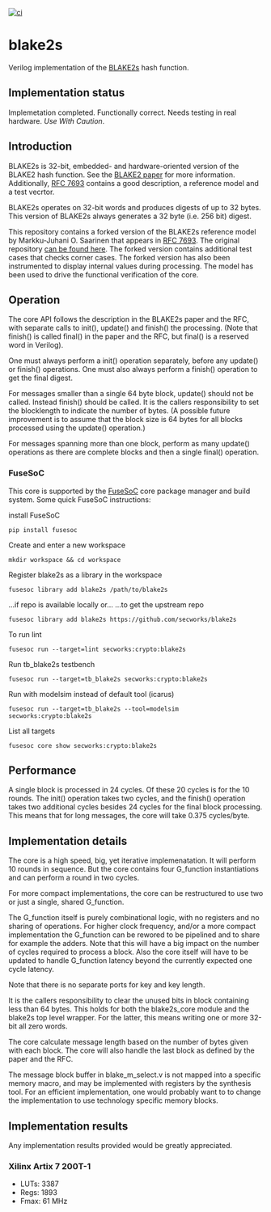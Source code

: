 [![ci](https://github.com/secwporks/blake2s/actions/workflows/ci.yaml/badge.svg?branch=main&event=push)](https://github.com/secworks/blake2s/actions/workflows/ci.yaml)

# blake2s
Verilog implementation of the [BLAKE2s](https://blake2.net/) hash function.


## Implementation status
Implemetation completed. Functionally correct. Needs testing in
real hardware. *Use* *With* *Caution*.


## Introduction
BLAKE2s is 32-bit,  embedded- and hardware-oriented version of the BLAKE2 hash
function. See the [BLAKE2 paper](https://blake2.net/blake2.pdf) for more
information. Additionally, [RFC
7693](https://tools.ietf.org/html/rfc7693) contains a good description,
a reference model and a test vecrtor.

BLAKE2s operates on 32-bit words and produces digests of up to
32 bytes. This version of BLAKE2s always generates a 32 byte (i.e. 256
bit) digest.

This repository contains a forked version of the BLAKE2s reference model
by  Markku-Juhani O. Saarinen that appears in [RFC 7693](https://www.rfc-editor.org/rfc/rfc7693.html).
The original repository [can be found
here](https://github.com/mjosaarinen/blake2_mjosref). The forked version
contains additional test cases that checks corner cases. The forked
version has also been instrumented to display internal values during
processing. The model has been used to drive the functional
verification of the core.


## Operation
The core API follows the description in the BLAKE2s paper and the RFC,
with separate calls to init(), update() and finish() the
processing. (Note that finish() is called final() in the paper and the
RFC, but final() is a reserved word in Verilog).

One must always perform a init() operation separately, before any
update() or finish() operations. One must also always perform a finish()
operation to get the final digest.

For messages smaller than a single 64 byte block, update() should not be
called. Instead finish() should be called. It is the callers
responsibility to set the blocklength to indicate the number of
bytes. (A possible future improvement is to assume that the block size
is 64 bytes for all blocks processed using the update() operation.)

For messages spanning more than one block, perform as many update()
operations as there are complete blocks and then a single final()
operation.



### FuseSoC
This core is supported by the
[FuseSoC](https://github.com/olofk/fusesoc) core package manager and
build system. Some quick  FuseSoC instructions:

install FuseSoC
~~~
pip install fusesoc
~~~

Create and enter a new workspace
~~~
mkdir workspace && cd workspace
~~~

Register blake2s as a library in the workspace
~~~
fusesoc library add blake2s /path/to/blake2s
~~~

...if repo is available locally or...
...to get the upstream repo
~~~
fusesoc library add blake2s https://github.com/secworks/blake2s
~~~

To run lint
~~~
fusesoc run --target=lint secworks:crypto:blake2s
~~~

Run tb_blake2s testbench
~~~
fusesoc run --target=tb_blake2s secworks:crypto:blake2s
~~~

Run with modelsim instead of default tool (icarus)
~~~
fusesoc run --target=tb_blake2s --tool=modelsim secworks:crypto:blake2s
~~~

List all targets
~~~
fusesoc core show secworks:crypto:blake2s
~~~


## Performance
A single block is processed in 24 cycles. Of these 20 cycles is for the 10
rounds. The init() operation takes two cycles, and the finish()
operation takes two additional cycles besides 24 cycles for the final
block processing. This means that for long messages, the core will take
0.375 cycles/byte.


## Implementation details
The core is a high speed, big, yet iterative implemenatation. It will
perform 10 rounds in sequence. But the core contains four G_function
instantiations and can perform a round in two cycles.

For more compact implementations, the core can be restructured to use
two or just a single, shared G_function.

The G_function itself is purely combinational logic, with no registers
and no sharing of operations. For higher clock frequency, and/or a more
compact implementation the G_function can be rewored to be pipelined and
to share for example the adders. Note that this will have a big impact
on the number of cycles required to process a block. Also the core
itself will have to be updated to handle G_function latency beyond the
currently expected one cycle latency.

Note that there is no separate ports for key and key length.

It is the callers responsibility to clear the unused bits in block
containing less than 64 bytes. This holds for both the blake2s_core
module and the blake2s top level wrapper. For the latter, this means
writing one or more 32-bit all zero words.

The core calculate message length based on the number of bytes given
with each block. The core will also handle the last block as defined by
the paper and the RFC.

The message block buffer in blake_m_select.v is not mapped into a
specific memory macro, and may be implemented with registers by the
synthesis tool. For an efficient implementation, one would probably want
to to change the implementation to use technology specific memory
blocks.


## Implementation results
Any implementation results provided would be greatly appreciated.


### Xilinx Artix 7 200T-1 ###
- LUTs: 3387
- Regs: 1893
- Fmax: 61 MHz

